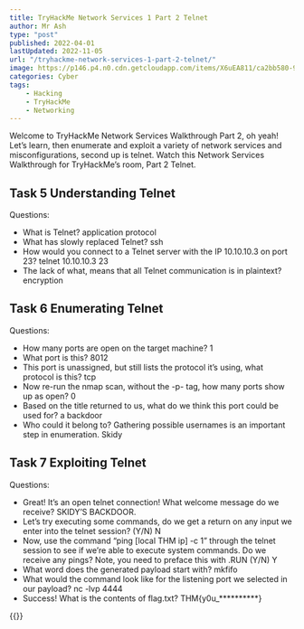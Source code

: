 ```yaml
---
title: TryHackMe Network Services 1 Part 2 Telnet
author: Mr Ash
type: "post"
published: 2022-04-01
lastUpdated: 2022-11-05
url: "/tryhackme-network-services-1-part-2-telnet/"
image: https://p146.p4.n0.cdn.getcloudapp.com/items/X6uEA811/ca2bb580-911a-470e-888b-7dc659b133cc.png?v=04747f7feec9adfcc85650ca92b18e84
categories: Cyber
tags:
    - Hacking
    - TryHackMe
    - Networking
---
```


Welcome to TryHackMe Network Services Walkthrough Part 2, oh yeah! Let’s learn, then enumerate and exploit a variety of network services and misconfigurations, second up is telnet. Watch this Network Services Walkthrough for TryHackMe’s room, Part 2 Telnet.

<!-- <figure class="wp-block-embed is-type-video is-provider-youtube wp-block-embed-youtube wp-embed-aspect-16-9 wp-has-aspect-ratio"><div class="wp-block-embed__wrapper"><iframe allow="accelerometer; autoplay; clipboard-write; encrypted-media; gyroscope; picture-in-picture" allowfullscreen="" frameborder="0" height="450" loading="lazy" src="https://www.youtube.com/embed/_llaFR0354E?feature=oembed" title="TryHackMe Network Services 1 Part 2 Telnet" width="800"></iframe></div></figure><div id="hs-embed-container" style="position:relative;display:flex;width:100%;height:300px;"><div id="hs-embed-placeholder" style="position:absolute;top:0;bottom:0;left:0;right:0;margin:10px;overflow:auto;font-size: 14px !important">## [ TryHackMe Network Services 1 Part 2 Telnet](https://www.happyscribe.com/?utm_source=embed-player&utm_term=e41dd55eff51408a9d95b18f998801c9 "TryHackMe Network Services 1 Part 2 Telnet was transcribed") -->

<!-- </div><div class="hs-embed" data-hide_video="true" data-id="e41dd55eff51408a9d95b18f998801c9" data-private_text="true"></div><script>
var js=document.createElement('script');js.type='text/javascript';js.async=true;js.src='https://embed.happyscribe.co/main.js';document.head.appendChild(js);
</script></div><style type="text/css"> ._h1s512 { white-space: nowrap; } </style> -->

## Task 5 Understanding Telnet

Questions:

- What is Telnet? application protocol
- What has slowly replaced Telnet? ssh
- How would you connect to a Telnet server with the IP 10.10.10.3 on port 23? telnet 10.10.10.3 23
- The lack of what, means that all Telnet communication is in plaintext? encryption

## Task 6 Enumerating Telnet

Questions:

- How many ports are open on the target machine? 1
- What port is this? 8012
- This port is unassigned, but still lists the protocol it’s using, what protocol is this? tcp
- Now re-run the nmap scan, without the -p- tag, how many ports show up as open? 0
- Based on the title returned to us, what do we think this port could be used for? a backdoor
- Who could it belong to? Gathering possible usernames is an important step in enumeration. Skidy

## Task 7 Exploiting Telnet

Questions:

- Great! It’s an open telnet connection! What welcome message do we receive? SKIDY’S BACKDOOR.
- Let’s try executing some commands, do we get a return on any input we enter into the telnet session? (Y/N) N
- Now, use the command “ping \[local THM ip\] -c 1” through the telnet session to see if we’re able to execute system commands. Do we receive any pings? Note, you need to preface this with .RUN (Y/N) Y
- What word does the generated payload start with? mkfifo
- What would the command look like for the listening port we selected in our payload? nc -lvp 4444
- Success! What is the contents of flag.txt? THM{y0u\_\*\*\*\*\*\*\*\*\*\*}

{{<youtube _llaFR0354E>}}